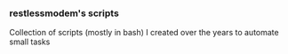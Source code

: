 ### restlessmodem's scripts
Collection of scripts (mostly in bash) I created over the years to automate small tasks
